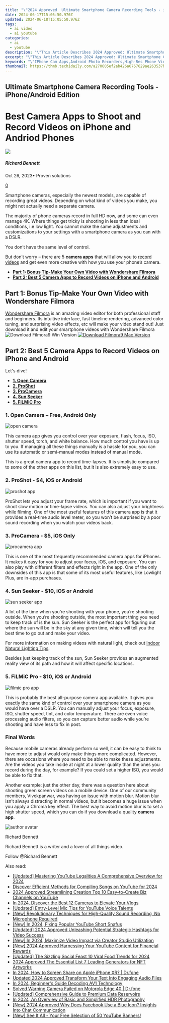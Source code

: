 ```yaml
---
title: "\"2024 Approved  Ultimate Smartphone Camera Recording Tools - iPhone/Android Edition\""
date: 2024-06-17T15:05:50.976Z
updated: 2024-06-18T15:05:50.976Z
tags:
  - ai video
  - ai youtube
categories:
  - ai
  - youtube
description: "\"This Article Describes 2024 Approved: Ultimate Smartphone Camera Recording Tools - iPhone/Android Edition\""
excerpt: "\"This Article Describes 2024 Approved: Ultimate Smartphone Camera Recording Tools - iPhone/Android Edition\""
keywords: "\"IPhone Cam Apps,Android Photo Recorders,High-Res Phone Videos,Mobile Video Editing,Smartphone HD Recording,Photo Zoom Tech,Video Call Enhancement\""
thumbnail: https://thmb.techidaily.com/a270605ef2ab426a6767629ae263537bc25fdbd249dd83c4ff219886bfce5bc1.jpg
---
```


## Ultimate Smartphone Camera Recording Tools - iPhone/Android Edition

# Best Camera Apps to Shoot and Record Videos on iPhone and Andriod Phones

![](https://images.wondershare.com/filmora/article-images/richard-bennett.jpg)

##### Richard Bennett

 Oct 26, 2023• Proven solutions

[0](#commentsBoxSeoTemplate)

Smartphone cameras, especially the newest models, are capable of recording great videos. Depending on what kind of videos you make, you might not actually need a separate camera.

The majority of phone cameras record in full HD now, and some can even manage 4K. Where things get tricky is shooting in less than ideal conditions, i.e low light. You cannot make the same adjustments and customizations to your settings with a smartphone camera as you can with a DSLR.

You don’t have the same level of control.

But don’t worry – there are 5 **camera apps** that will allow you to [record videos](https://tools.techidaily.com/wondershare/filmora/download/) and get even more creative with how you use your phone’s camera.

* [**Part 1: Bonus Tip-Make Your Own Video with Wondershare Filmora**](#part1)
* [**Part 2: Best 5 Camera Apps to Record Videos on iPhone and Android**](#part2)

## Part 1: Bonus Tip-Make Your Own Video with Wondershare Filmora

[Wondershare Filmora](https://tools.techidaily.com/wondershare/filmora/download/) is an amazing video editor for both professional staff and beginners. Its intuitive interface, fast timeline rendering, advanced color tuning, and surprising video effects, etc will make your video stand out! Just download it and edit your smartphone videos with Wondershare Filmora![![Download Filmora9 Win Version](https://images.wondershare.com/filmora/guide/download-btn-win.jpg) ](https://tools.techidaily.com/wondershare/filmora/download/) [![Download Filmora9 Mac Version](https://images.wondershare.com/filmora/guide/download-btn-mac.jpg) ](https://tools.techidaily.com/wondershare/filmora/download/)

## Part 2: Best 5 Camera Apps to Record Videos on iPhone and Android

Let's dive!

* [**1\. Open Camera**](#open)
* [**2. ProShot**](#proshot)
* [**3\. ProCamera**](#procamera)
* [**4\. Sun Seeker**](#sun)
* [**5\. FiLMiC Pro**](#filmic)

### 1\. Open Camera – Free, Android Only

![open camera](https://images.wondershare.com/filmora/article-images/open-camera1.png)

This camera app gives you control over your exposure, flash, focus, ISO, shutter speed, torch, and white balance. How much control you have is up to you. If managing all these things manually is a hassle for you, you can use its automatic or semi-manual modes instead of manual mode.

This is a great camera app to record time-lapses. It is simplistic compared to some of the other apps on this list, but it is also extremely easy to use.

### 2\. ProShot - $4, iOS or Android

![proshot app](https://images.wondershare.com/filmora/article-images/proshot2.png)

ProShot lets you adjust your frame rate, which is important if you want to shoot slow motion or time-lapse videos. You can also adjust your brightness while filming. One of the most useful features of this camera app is that it provides a real-time audio level meter, so you won’t be surprised by a poor sound recording when you watch your videos back.

### 3\. ProCamera - $5, iOS Only

![procamera app](https://images.wondershare.com/filmora/article-images/procamera3.png)

This is one of the most frequently recommended camera apps for iPhones. It makes it easy for you to adjust your focus, iOS, and exposure. You can also play with different filters and effects right in the app. One of the only downsides of this app is that some of its most useful features, like Lowlight Plus, are in-app purchases.

### 4\. Sun Seeker - $10, iOS or Android

![sun seeker app](https://images.wondershare.com/filmora/article-images/sun-seeker4.png)

A lot of the time when you’re shooting with your phone, you’re shooting outside. When you’re shooting outside, the most important thing you need to keep track of is the sun. Sun Seeker is the perfect app for figuring out where the sun will be in the sky at any given time, which will tell you the best time to go out and make your video.

For more information on making videos with natural light, check out [Indoor Natural Lighting Tips](https://tools.techidaily.com/wondershare/filmora/download/).

Besides just keeping track of the sun, Sun Seeker provides an augmented reality view of its path and how it will affect specific locations.

### 5\. FiLMiC Pro - $10, iOS or Android

![filmic pro app](https://images.wondershare.com/filmora/article-images/filmic-pro5.png)

This is probably the best all-purpose camera app available. It gives you exactly the same kind of control over your smartphone camera as you would have over a DSLR. You can manually adjust your focus, exposure, ISO, shutter speed, tint, and color temperature. There are even voice processing audio filters, so you can capture better audio while you’re shooting and have less to fix in post.

### Final Words

Because mobile cameras already perform so well, it can be easy to think to have more to adjust would only make things more complicated. However, there are occasions where you need to be able to make these adjustments. Are the videos you take inside at night at a lower quality than the ones you record during the day, for example? If you could set a higher ISO, you would be able to fix that.

Another example: just the other day, there was a question here about shooting green screen videos on a mobile device. One of our community members, Vivekpanwar, was having an issue with motion blur. Motion blur isn’t always distracting in normal videos, but it becomes a huge issue when you apply a Chroma key effect. The best way to avoid motion blur is to set a high shutter speed, which you can do if you download a quality **camera app**.

![author avatar](https://images.wondershare.com/filmora/article-images/richard-bennett.jpg)

Richard Bennett

Richard Bennett is a writer and a lover of all things video.

Follow @Richard Bennett


<ins class="adsbygoogle"
     style="display:block"
     data-ad-format="autorelaxed"
     data-ad-client="ca-pub-7571918770474297"
     data-ad-slot="1223367746"></ins>



<ins class="adsbygoogle"
     style="display:block"
     data-ad-client="ca-pub-7571918770474297"
     data-ad-slot="8358498916"
     data-ad-format="auto"
     data-full-width-responsive="true"></ins>

<span class="atpl-alsoreadstyle">Also read:</span>
<div><ul>
<li><a href="https://youtube-web.techidaily.com/ed-mastering-youtube-legalities-a-comprehensive-overview-for-2024/"><u>[Updated] Mastering YouTube Legalities  A Comprehensive Overview for 2024</u></a></li>
<li><a href="https://youtube-web.techidaily.com/ver-efficient-methods-for-compiling-songs-on-youtube-for-2024/"><u>Discover Efficient Methods for Compiling Songs on YouTube for 2024</u></a></li>
<li><a href="https://youtube-web.techidaily.com/approved-streamlining-creation-top-10-easy-to-create-biz-channels-on-youtube/"><u>2024 Approved  Streamlining Creation  Top 10 Easy-to-Create Biz Channels on YouTube</u></a></li>
<li><a href="https://youtube-web.techidaily.com/24-discover-the-best-12-cameras-to-elevate-your-vlogs/"><u>In 2024, Discover the Best 12 Cameras to Elevate Your Vlogs</u></a></li>
<li><a href="https://youtube-web.techidaily.com/ed-entry-level-mic-tips-for-youtube-voice-talents/"><u>[Updated] Entry-Level Mic Tips for YouTube Voice Talents</u></a></li>
<li><a href="https://youtube-web.techidaily.com/evolutionary-techniques-for-high-quality-sound-recording-no-microphone-required/"><u>[New] Revolutionary Techniques for High-Quality Sound Recording, No Microphone Required</u></a></li>
<li><a href="https://youtube-web.techidaily.com/n-2024-fixing-popular-youtube-short-snafus/"><u>[New] In 2024, Fixing Popular YouTube Short Snafus</u></a></li>
<li><a href="https://youtube-web.techidaily.com/ed-2024-approved-unleashing-potential-strategic-hashtags-for-video-success/"><u>[Updated] 2024 Approved  Unleashing Potential  Strategic Hashtags for Video Success</u></a></li>
<li><a href="https://youtube-web.techidaily.com/n-2024-maximize-video-impact-via-creator-studio-utilization/"><u>[New] In 2024, Maximize Video Impact via Creator Studio Utilization</u></a></li>
<li><a href="https://youtube-web.techidaily.com/024-approved-harnessing-your-youtube-content-for-financial-rewards/"><u>[New] 2024 Approved  Harnessing Your YouTube Content for Financial Rewards</u></a></li>
<li><a href="https://tiktok-clips.techidaily.com/updated-the-sizzling-social-feast-10-viral-food-trends-for-2024/"><u>[Updated] The Sizzling Social Feast  10 Viral Food Trends for 2024</u></a></li>
<li><a href="https://some-skills.techidaily.com/2024-approved-the-essential-list-7-leading-generators-for-nft-artworks/"><u>2024 Approved  The Essential List  7 Leading Generators for NFT Artworks</u></a></li>
<li><a href="https://screen-mirror.techidaily.com/in-2024-how-to-screen-share-on-apple-iphone-xr-drfone-by-drfone-ios/"><u>In 2024, How to Screen Share on Apple iPhone XR? | Dr.fone</u></a></li>
<li><a href="https://ai-video-tools.techidaily.com/updated-2024-approved-transform-your-text-into-engaging-audio-files/"><u>Updated 2024 Approved Transform Your Text Into Engaging Audio Files</u></a></li>
<li><a href="https://extra-tips.techidaily.com/in-2024-beginners-guide-decoding-av1-technology/"><u>In 2024, Beginner's Guide  Decoding AV1 Technology</u></a></li>
<li><a href="https://fix-guide.techidaily.com/solved-warning-camera-failed-on-motorola-edge-40-drfone-by-drfone-fix-android-problems-fix-android-problems/"><u>Solved Warning Camera Failed on Motorola Edge 40 | Dr.fone</u></a></li>
<li><a href="https://vp-tips.techidaily.com/updated-comprehensive-guide-to-premium-data-reservoirs/"><u>[Updated] Comprehensive Guide to Premium Data Reservoirs</u></a></li>
<li><a href="https://extra-resources.techidaily.com/in-2024-an-overview-of-basic-and-simplified-hdr-photography/"><u>In 2024, An Overview of Basic and Simplified HDR Photography</u></a></li>
<li><a href="https://facebook-video-recording.techidaily.com/new-2024-approved-why-does-facebook-use-a-blue-icon-insights-into-chat-communication/"><u>[New] 2024 Approved  Why Does Facebook Use a Blue Icon? Insights Into Chat Communication</u></a></li>
<li><a href="https://facebook-video-share.techidaily.com/new-see-it-all-your-free-selection-of-50-youtube-banners/"><u>[New] See It All - Your Free Selection of 50 YouTube Banners!</u></a></li>
</ul></div>
